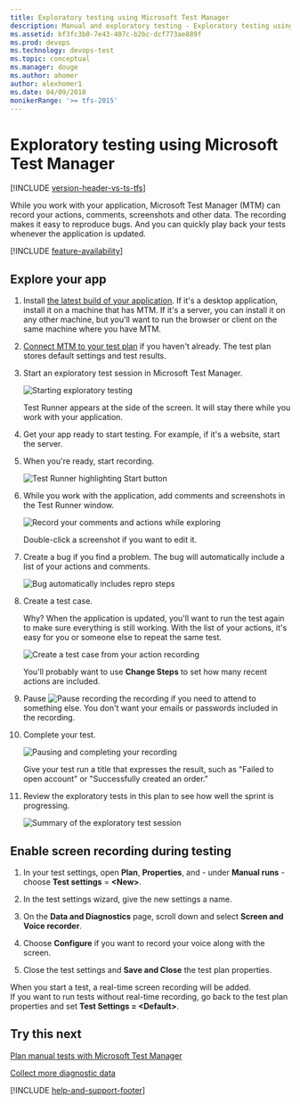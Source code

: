 ```yaml
---
title: Exploratory testing using Microsoft Test Manager
description: Manual and exploratory testing - Exploratory testing using Microsoft Test Manager
ms.assetid: bf3fc3b0-7e43-407c-b2bc-dcf773ae889f
ms.prod: devops
ms.technology: devops-test
ms.topic: conceptual
ms.manager: douge
ms.author: ahomer
author: alexhomer1
ms.date: 04/09/2018
monikerRange: '>= tfs-2015'
---
```


# Exploratory testing using Microsoft Test Manager

[!INCLUDE [version-header-vs-ts-tfs](../_shared/version-header-vs-ts-tfs.md)] 

While you work with your application, Microsoft Test Manager (MTM) can record your actions, comments, screenshots and other data. The recording makes it easy to reproduce bugs. And you can quickly play back your tests whenever the application is updated.  

[!INCLUDE [feature-availability](../_shared/feature-availability.md)] 
  
## Explore your app  
  
1. Install [the latest build of your application](../../build-release/index.md). If it's a desktop application, install it on a machine that has MTM. If it's a server, you can install it on any other machine, but you'll want to run the browser or client on the same machine where you have MTM.  
  
1. [Connect MTM to your test plan](connect-microsoft-test-manager-to-your-team-project-and-test-plan.md) if you haven't already. The test plan stores default settings and test results.  
  
1. Start an exploratory test session in Microsoft Test Manager.  
  
   ![Starting exploratory testing](_img/exploratory-testing-using-microsoft-test-manager/almp_t_explore01.png)  
  
   Test Runner appears at the side of the screen. It will stay there while you work with your application.  
  
1. Get your app ready to start testing. For example, if it's a website, start the server.  
  
1. When you're ready, start recording.  
  
   ![Test Runner highlighting Start button](_img/exploratory-testing-using-microsoft-test-manager/almp_t_explore02a.png)  
  
1. While you work with the application, add comments and screenshots in the Test Runner window.  
  
   ![Record your comments and actions while exploring](_img/exploratory-testing-using-microsoft-test-manager/almp_t_explore110.png)  
  
   Double-click a screenshot if you want to edit it.  
  
1. Create a bug if you find a problem. The bug will automatically include a list of your actions and comments.  
  
   ![Bug automatically includes repro steps](_img/exploratory-testing-using-microsoft-test-manager/almp_t_explore112.png)  
  
1. Create a test case.  
  
   Why? When the application is updated, you'll want to run the test again to make sure everything is still working. With the list of your actions, it's easy for you or someone else to repeat the same test.  
 
   ![Create a test case from your action recording](_img/exploratory-testing-using-microsoft-test-manager/almp_t_explore113.png)  
  
   You'll probably want to use **Change Steps** to set how many recent actions are included.  
  
1. Pause ![Pause recording](_img/exploratory-testing-using-microsoft-test-manager/almp_t_pausebutton.png) the recording if you need to attend to something else. You don't want your emails or passwords included in the recording.  
  
1. Complete your test.  
  
   ![Pausing and completing your recording](_img/exploratory-testing-using-microsoft-test-manager/almp_t_explore114.png)  
  
   Give your test run a title that expresses the result, such as "Failed to open account" or "Successfully created an order."  
  
1. Review the exploratory tests in this plan to see how well the sprint is progressing.  
  
   ![Summary of the exploratory test session](_img/exploratory-testing-using-microsoft-test-manager/almp_t_explore14.png)  
  
## Enable screen recording during testing  

1. In your test settings, open **Plan**, **Properties**, and - under **Manual runs** - choose **Test settings** = **&lt;New&gt;**.

2. In the test settings wizard, give the new settings a name.

3. On the **Data and Diagnostics** page, scroll down and select **Screen and Voice recorder**.

4. Choose **Configure** if you want to record your voice along with the screen.  
  
5. Close the test settings and **Save and Close** the test plan properties.

When you start a test, a real-time screen recording will be added.  
If you want to run tests without real-time recording, go back to the test plan properties and set **Test Settings = &lt;Default&gt;**.  
  
## Try this next  
  
[Plan manual tests with Microsoft Test Manager](plan-manual-tests-with-microsoft-test-manager.md)  
  
[Collect more diagnostic data](collect-more-diagnostic-data-in-manual-tests.md)  
  
[!INCLUDE [help-and-support-footer](../_shared/help-and-support-footer.md)] 
